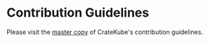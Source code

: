 # Contribution Guidelines

Please visit the [master copy](https://github.com/cratekube/cratekube/blob/master/CONTRIBUTING.md) of CrateKube's contribution guidelines.
